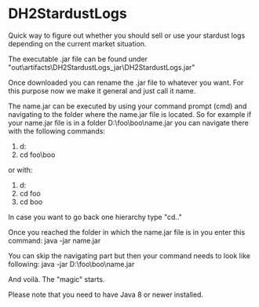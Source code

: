 # DH2StardustLogs
Quick way to figure out whether you should sell or use your stardust logs depending on the current market situation.

The executable .jar file can be found under "out\artifacts\DH2StardustLogs_jar\DH2StardustLogs.jar"

Once downloaded you can rename the .jar file to whatever you want. For this purpose now we make it general and just call it name.

The name.jar can be executed by using your command prompt (cmd) and navigating to the folder where the name.jar file is located. So for example if your name.jar file is in a folder D:\foo\boo\name.jar you can navigate there with the following commands:
  1. d:
  2. cd foo\boo
  
or with:
  1. d:
  2. cd foo
  3. cd boo
  
In case you want to go back one hierarchy type "cd.."
  
Once you reached the folder in which the name.jar file is in you enter this command:
  java -jar name.jar
  
You can skip the navigating part but then your command needs to look like following:
  java -jar D:\foo\boo\name.jar
  
And voilà. The "magic" starts.

Please note that you need to have Java 8 or newer installed.
